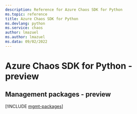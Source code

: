 ```yaml
---
description: Reference for Azure Chaos SDK for Python
ms.topic: reference
title: Azure Chaos SDK for Python
ms.devlang: python
ms.service: chaos
author: lmazuel
ms.author: lmazuel
ms.data: 09/02/2022
---
```

# Azure Chaos SDK for Python - preview

## Management packages - preview
[!INCLUDE [mgmt-packages](chaos-mgmt-index.md)]